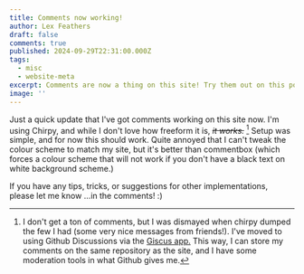 ```yaml
---
title: Comments now working!
author: Lex Feathers
draft: false
comments: true
published: 2024-09-29T22:31:00.000Z
tags:
  - misc
  - website-meta
excerpt: Comments are now a thing on this site! Try them out on this post~
image: ''
---
```

Just a quick update that I've got comments working on this site now. I'm using Chirpy, and while I don't love how freeform it is, ~~_it works._~~ [^1]
Setup was simple, and for now this should work. Quite annoyed that I can't tweak the colour scheme to match my site, but it's better than commentbox (which forces a colour scheme that will not work if you don't have a black text on white background scheme.)

If you have any tips, tricks, or suggestions for other implementations, please let me know ...in the comments! :)

[^1]: I don't get a ton of comments, but I was dismayed when chirpy dumped the few I had (some very nice messages from friends!). I've moved to using Github Discussions via the [Giscus app.](https://giscus.app/) This way, I can store my comments on the same repository as the site, and I have some moderation tools in what Github gives me.
